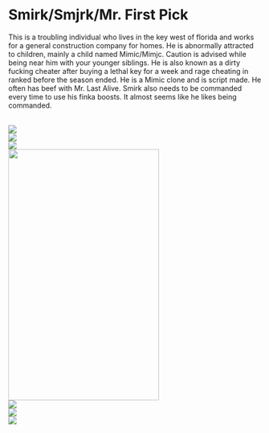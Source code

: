 <h1>Smirk/Smjrk/Mr. First Pick</h1>
<p>This is a troubling individual who lives in the key west of florida and works for a general construction company for homes. He is abnormally attracted to children, mainly a child named Mimic/Mimjc. Caution is advised while being near him with your younger siblings. He is also known as a dirty fucking cheater after buying a lethal key for a week and rage cheating in ranked before the season ended. He is a Mimic clone and is script made. He often has beef with Mr. Last Alive. Smirk also needs to be commanded every time to use his finka boosts. It almost seems like he likes being commanded.</p>
<br>
<img src="https://cdn.discordapp.com/attachments/857843095298899981/1348120641404014654/image.png?ex=67ce4eaf&is=67ccfd2f&hm=724b275674b7b7e3f7410e5cd0467c18e15a92ae3a7a6fb9f17bac36ec585aee&">
<br>
<img src="https://cdn.discordapp.com/attachments/857843095298899981/1348134320325263400/image.png?ex=67d24fed&is=67d0fe6d&hm=005c9ff347fd9c764428d4cf59b07f9f804e5a992a7b529fd361ba4efde5f97b&">
<br>
<img src="https://cdn.discordapp.com/attachments/857843095298899981/1336994566124998728/image.png?ex=67ce0a78&is=67ccb8f8&hm=c2d8617f0de3d57e960f9f7256995a7afd371d0c239b92f9df35ce9e42e78180&">
<br>
<img src="https://cdn.discordapp.com/attachments/1304193217268420610/1348155223574577306/IMG_2110.png?ex=67ce6ee4&is=67cd1d64&hm=d41ef378485aff6585ed082ebd3bfefce0111159c3fb8ab5ce90d5e39e7300c9&" style="width:300px;height:500px;">
<br>
<img src="https://cdn.discordapp.com/attachments/857843095298899981/1348489616289824861/image.png?ex=67d24952&is=67d0f7d2&hm=44dd268c0539e54c63470f1056de453ee27e1eea8dd3406d3b7f140226f2dd6f&">
<br>
<img src="https://cdn.discordapp.com/attachments/857843095298899981/1348186087352172565/image.png?ex=67ce8ba3&is=67cd3a23&hm=7e1d9abd34f6c0aefee930b9cb25bb11c857b7afeada2a0b82778232ac9e89f3&">
<br>
<img src="https://cdn.discordapp.com/attachments/1304193217268420610/1351067996633960519/IMG_1928.jpg?ex=67d907a0&is=67d7b620&hm=2704c39b3aefd91599979b11b728569f57ae800332e0fc933e08bf9a6ba9605c&">
<br>

<br>

<br>

<br>

<br>
